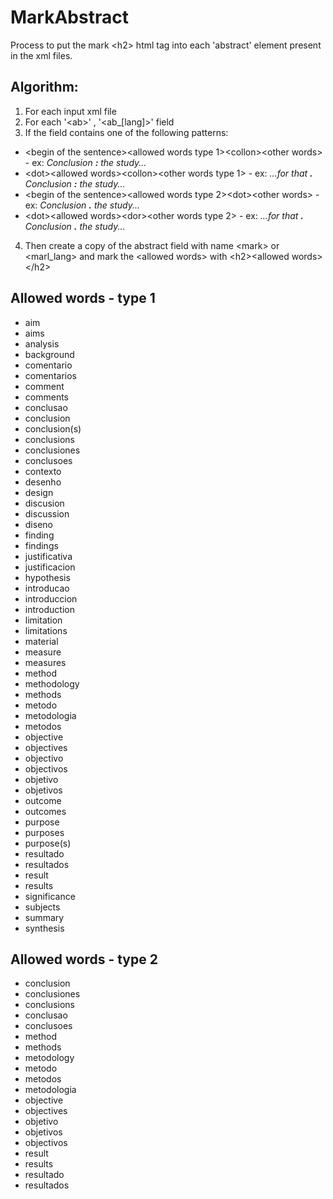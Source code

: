 # MarkAbstract
Process to put the mark &lt;h2> html tag into each 'abstract' element present in the xml files.

## Algorithm:

1. For each input xml file
2. For each '&lt;ab&gt;' , '&lt;ab_[lang]&gt;' field
3. If the field contains one of the following patterns:
  * &lt;begin of the sentence&gt;&lt;allowed words type 1&gt;&lt;collon&gt;&lt;other words&gt; - ex: *Conclusion **:** the study...*
  * &lt;dot&gt;&lt;allowed words&gt;&lt;collon&gt;<other words type 1&gt; - ex: *...for that **.** Conclusion **:** the study...*
  * &lt;begin of the sentence&gt;&lt;allowed words type 2&gt;&lt;dot&gt;<other words&gt; - ex: *Conclusion **.** the study...*
  * &lt;dot&gt;&lt;allowed words&gt;&lt;dor&gt;<other words type 2&gt; - ex: *...for that **.** Conclusion **.** the study...*
4. Then create a copy of the abstract field with name &lt;mark&gt; or &lt;marl_lang&gt; and mark the &lt;allowed words&gt; with &lt;h2&gt;&lt;allowed words&gt;&lt;/h2&gt;

## Allowed words - type 1

  * aim
  * aims
  * analysis
  * background
  * comentario
  * comentarios
  * comment
  * comments
  * conclusao
  * conclusion
  * conclusion(s)
  * conclusions
  * conclusiones
  * conclusoes
  * contexto
  * desenho
  * design
  * discusion
  * discussion
  * diseno
  * finding
  * findings
  * justificativa
  * justificacion
  * hypothesis
  * introducao
  * introduccion
  * introduction
  * limitation
  * limitations
  * material
  * measure
  * measures
  * method
  * methodology
  * methods
  * metodo
  * metodologia
  * metodos
  * objective
  * objectives
  * objectivo
  * objectivos
  * objetivo
  * objetivos
  * outcome
  * outcomes
  * purpose
  * purposes
  * purpose(s)
  * resultado
  * resultados
  * result
  * results
  * significance
  * subjects
  * summary
  * synthesis
  
  ## Allowed words - type 2
  
  * conclusion
  * conclusiones
  * conclusions
  * conclusao
  * conclusoes
  * method
  * methods
  * metodology
  * metodo
  * metodos
  * metodologia
  * objective
  * objectives
  * objetivo
  * objetivos
  * objectivos
  * result
  * results
  * resultado
  * resultados
